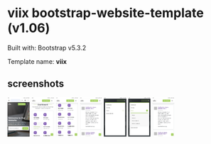 # viix bootstrap-website-template (v1.06)

Built with: Bootstrap v5.3.2

Template name: **viix**

## screenshots
 
<div align="left">
  <img src="/screenshots/screenshot-1.jpg" width="10%" height="10%" />
  <img src="/screenshots/screenshot-2.jpg" width="10%" height="10%" />
  <img src="/screenshots/screenshot-3.jpg" width="10%" height="10%" />
  <img src="/screenshots/screenshot-4.jpg" width="10%" height="10%" />
  <img src="/screenshots/screenshot-5.jpg" width="10%" height="10%" />
  <img src="/screenshots/screenshot-6.jpg" width="10%" height="10%" />
  <img src="/screenshots/screenshot-4.jpg" width="10%" height="10%" />
</div>
